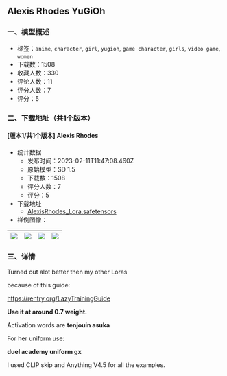 ## Alexis Rhodes YuGiOh
### 一、模型概述

- 标签：`anime`, `character`, `girl`, `yugioh`, `game character`, `girls`, `video game`, `women`
- 下载数：1508
- 收藏人数：330
- 评论人数：11
- 评分人数：7
- 评分：5

### 二、下载地址（共1个版本）

#### [版本1/共1个版本] Alexis Rhodes

- 统计数据
  - 发布时间：2023-02-11T11:47:08.460Z
  - 原始模型：SD 1.5
  - 下载数：1508
  - 评分人数：7
  - 评分：5
- 下载地址
  - [AlexisRhodes_Lora.safetensors](https://civitai.com/api/download/models/9454)
- 样例图像：

| <img src="https://image.civitai.com/xG1nkqKTMzGDvpLrqFT7WA/9c74bca8-a465-452e-3941-1d95c3422400/width=450/90929.jpeg" /> | <img src="https://image.civitai.com/xG1nkqKTMzGDvpLrqFT7WA/7e8a7611-49bb-4dc1-deb3-01e17deac700/width=450/90939.jpeg" /> | <img src="https://image.civitai.com/xG1nkqKTMzGDvpLrqFT7WA/742d5151-4f90-4e69-fab3-b66472bf0100/width=450/90938.jpeg" /> | <img src="https://image.civitai.com/xG1nkqKTMzGDvpLrqFT7WA/5d815b06-f85e-4c68-a0f5-33a5d4b57300/width=450/90937.jpeg" /> |
| ---- | ---- | ---- | ---- |


### 三、详情
<p>Turned out alot better then my other Loras </p><p>because of this guide:</p><p><a target="_blank" rel="ugc" href="https://rentry.org/LazyTrainingGuide">https://rentry.org/LazyTrainingGuide</a></p><p><strong>Use it at around 0.7 weight.</strong></p><p>Activation words are <strong>tenjouin asuka</strong></p><p>For her uniform use:</p><p><strong>duel academy uniform gx</strong></p><p>I used CLIP skip and Anything V4.5 for all the examples.</p>